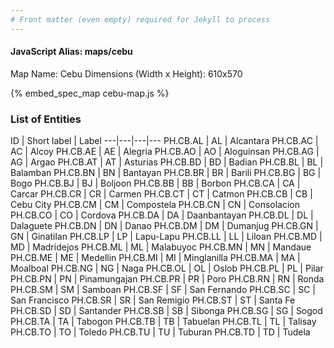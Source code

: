 ```yaml
---
# Front matter (even empty) required for Jekyll to process
---
```


#### JavaScript Alias: maps/cebu

Map Name: Cebu
Dimensions (Width x Height): 610x570



{% embed_spec_map cebu-map.js %}

### List of Entities

ID | Short label | Label
---|---|---|---
PH.CB.AL | AL | Alcantara
PH.CB.AC | AC | Alcoy
PH.CB.AE | AE | Alegria
PH.CB.AO | AO | Aloguinsan
PH.CB.AG | AG | Argao
PH.CB.AT | AT | Asturias
PH.CB.BD | BD | Badian
PH.CB.BL | BL | Balamban
PH.CB.BN | BN | Bantayan
PH.CB.BR | BR | Barili
PH.CB.BG | BG | Bogo
PH.CB.BJ | BJ | Boljoon
PH.CB.BB | BB | Borbon
PH.CB.CA | CA | Carcar
PH.CB.CR | CR | Carmen
PH.CB.CT | CT | Catmon
PH.CB.CB | CB | Cebu City
PH.CB.CM | CM | Compostela
PH.CB.CN | CN | Consolacion
PH.CB.CO | CO | Cordova
PH.CB.DA | DA | Daanbantayan
PH.CB.DL | DL | Dalaguete
PH.CB.DN | DN | Danao
PH.CB.DM | DM | Dumanjug
PH.CB.GN | GN | Ginatilan
PH.CB.LP | LP | Lapu-Lapu
PH.CB.LL | LL | Liloan
PH.CB.MD | MD | Madridejos
PH.CB.ML | ML | Malabuyoc
PH.CB.MN | MN | Mandaue
PH.CB.ME | ME | Medellin
PH.CB.MI | MI | Minglanilla
PH.CB.MA | MA | Moalboal
PH.CB.NG | NG | Naga
PH.CB.OL | OL | Oslob
PH.CB.PL | PL | Pilar
PH.CB.PN | PN | Pinamungajan
PH.CB.PR | PR | Poro
PH.CB.RN | RN | Ronda
PH.CB.SM | SM | Samboan
PH.CB.SF | SF | San Fernando
PH.CB.SC | SC | San Francisco
PH.CB.SR | SR | San Remigio
PH.CB.ST | ST | Santa Fe
PH.CB.SD | SD | Santander
PH.CB.SB | SB | Sibonga
PH.CB.SG | SG | Sogod
PH.CB.TA | TA | Tabogon
PH.CB.TB | TB | Tabuelan
PH.CB.TL | TL | Talisay
PH.CB.TO | TO | Toledo
PH.CB.TU | TU | Tuburan
PH.CB.TD | TD | Tudela